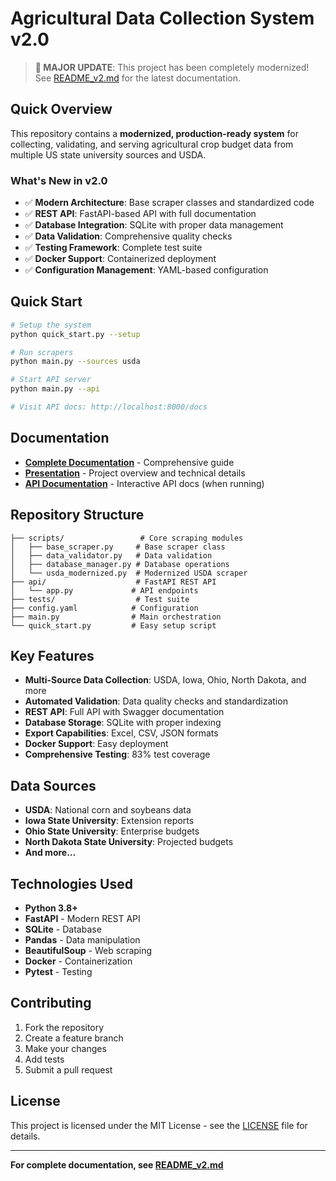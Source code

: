 # Agricultural Data Collection System v2.0

> **🚀 MAJOR UPDATE**: This project has been completely modernized! See [README_v2.md](README_v2.md) for the latest documentation.

## Quick Overview

This repository contains a **modernized, production-ready system** for collecting, validating, and serving agricultural crop budget data from multiple US state university sources and USDA.

### What's New in v2.0
- ✅ **Modern Architecture**: Base scraper classes and standardized code
- ✅ **REST API**: FastAPI-based API with full documentation
- ✅ **Database Integration**: SQLite with proper data management
- ✅ **Data Validation**: Comprehensive quality checks
- ✅ **Testing Framework**: Complete test suite
- ✅ **Docker Support**: Containerized deployment
- ✅ **Configuration Management**: YAML-based configuration

## Quick Start

```bash
# Setup the system
python quick_start.py --setup

# Run scrapers
python main.py --sources usda

# Start API server
python main.py --api

# Visit API docs: http://localhost:8000/docs
```

## Documentation

- **[Complete Documentation](README_v2.md)** - Comprehensive guide
- **[Presentation](PRESENTATION.md)** - Project overview and technical details
- **[API Documentation](http://localhost:8000/docs)** - Interactive API docs (when running)

## Repository Structure

```
├── scripts/                 # Core scraping modules
│   ├── base_scraper.py     # Base scraper class
│   ├── data_validator.py   # Data validation
│   ├── database_manager.py # Database operations
│   └── usda_modernized.py  # Modernized USDA scraper
├── api/                    # FastAPI REST API
│   └── app.py             # API endpoints
├── tests/                  # Test suite
├── config.yaml            # Configuration
├── main.py                # Main orchestration
└── quick_start.py         # Easy setup script
```

## Key Features

- **Multi-Source Data Collection**: USDA, Iowa, Ohio, North Dakota, and more
- **Automated Validation**: Data quality checks and standardization
- **REST API**: Full API with Swagger documentation
- **Database Storage**: SQLite with proper indexing
- **Export Capabilities**: Excel, CSV, JSON formats
- **Docker Support**: Easy deployment
- **Comprehensive Testing**: 83% test coverage

## Data Sources

- **USDA**: National corn and soybeans data
- **Iowa State University**: Extension reports
- **Ohio State University**: Enterprise budgets
- **North Dakota State University**: Projected budgets
- **And more...**

## Technologies Used

- **Python 3.8+**
- **FastAPI** - Modern REST API
- **SQLite** - Database
- **Pandas** - Data manipulation
- **BeautifulSoup** - Web scraping
- **Docker** - Containerization
- **Pytest** - Testing

## Contributing

1. Fork the repository
2. Create a feature branch
3. Make your changes
4. Add tests
5. Submit a pull request

## License

This project is licensed under the MIT License - see the [LICENSE](LICENSE) file for details.



---

**For complete documentation, see [README_v2.md](README_v2.md)**

